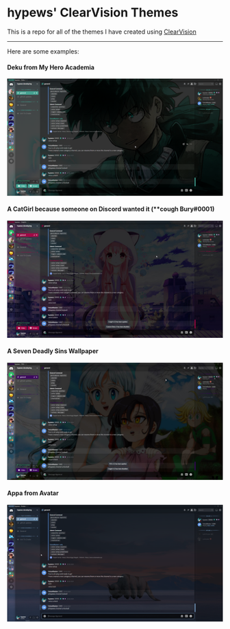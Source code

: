 <h1>hypews' ClearVision Themes</h1>

<p>This is a repo for all of the themes I have created using <a href="https://discord.gg/673e2sqBzd">ClearVision</a></p>
<hr>
<p>Here are some examples:</p>
<h4>Deku from My Hero Academia</h4>
<img src="assets/Deku.png" alt="Deku from My Hero Academia">
<br>
<h4>A CatGirl because someone on Discord wanted it (**cough Bury#0001)</h4>
<img src="assets/Neko.jpg" alt="A CatGirl">
<br>
<h4>A Seven Deadly Sins Wallpaper</h4>
<img src="assets/7DS.jpg" alt="7DS">
<br>
<h4>Appa from Avatar</h4>
<img src="assets/Avatar_Appa.png" alt="Appa">